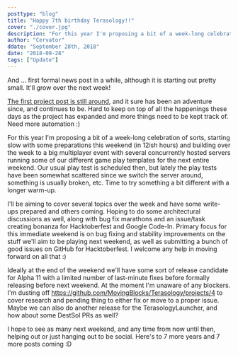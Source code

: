 ```yaml
---
posttype: "blog"
title: "Happy 7th birthday Terasology!!"
cover: "./cover.jpg"
description: "For this year I'm proposing a bit of a week-long celebration of sorts, starting slow with some preparations this weekend (in 12ish hours) and building over the week to a big multiplayer event with several concurrently hosted servers running some of our different game play templates for the next entire weekend."
author: "Cervator"
ddate: "September 28th, 2018"
date: "2018-09-28"
tags: ["Update"]
---
```


And ... first formal news post in a while, although it is starting out pretty small. It'll grow over the next week!

[The first project post is still around](https://forum.terasology.org/threads/here-we-go.1/), and it sure has been an adventure since, and continues to be.
Hard to keep on top of all the happenings these days as the project has expanded and more things need to be kept track of.
Need more automation :)

For this year I'm proposing a bit of a week-long celebration of sorts, starting slow with some preparations this weekend (in 12ish hours) and building over the week to a big multiplayer event with several concurrently hosted servers running some of our different game play templates for the next entire weekend.
Our usual play test is scheduled then, but lately the play tests have been somewhat scattered since we switch the server around, something is usually broken, etc.
Time to try something a bit different with a longer warm-up.

I'll be aiming to cover several topics over the week and have some write-ups prepared and others coming.
Hoping to do some architectural discussions as well, along with bug fix marathons and an issue/task creating bonanza for Hacktoberfest and Google Code-In.
Primary focus for this immediate weekend is on bug fixing and stability improvements on the stuff we'll aim to be playing next weekend, as well as submitting a bunch of good issues on GitHub for Hacktoberfest.
I welcome any help in moving forward on all that :)

Ideally at the end of the weekend we'll have some sort of release candidate for Alpha 11 with a limited number of last-minute fixes before formally releasing before next weekend.
At the moment I'm unaware of any blockers.
I'm dusting off https://github.com/MovingBlocks/Terasology/projects/4 to cover research and pending thing to either fix or move to a proper issue.
Maybe we can also do another release for the TerasologyLauncher, and how about some DestSol PRs as well?

I hope to see as many next weekend, and any time from now until then, helping out or just hanging out to be social.
Here's to 7 more years and 7 more posts coming :D
